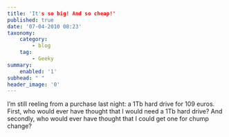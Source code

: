 ```yaml
---
title: 'It's so big! And so cheap!'
published: true
date: '07-04-2010 08:23'
taxonomy:
    category:
        - blog
    tag:
        - Geeky
summary:
    enabled: '1'
subhead: " "
header_image: '0'
---
```


I’m still reeling from a purchase last night: a 1Tb hard drive for 109 euros. First, who would ever have thought that I would need a 1Tb hard drive? And secondly, who would ever have thought that I could get one for chump change?
